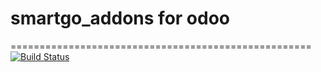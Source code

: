 # smartgo_addons for odoo
====================================================
[![Build Status](https://travis-ci.org/xhair/smartgo.svg?branch=master)](https://travis-ci.org/xhair/smartgo)

